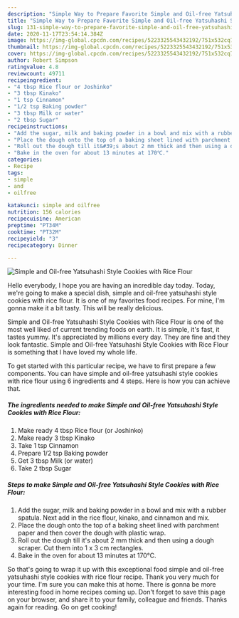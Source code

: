 ```yaml
---
description: "Simple Way to Prepare Favorite Simple and Oil-free Yatsuhashi Style Cookies with Rice Flour"
title: "Simple Way to Prepare Favorite Simple and Oil-free Yatsuhashi Style Cookies with Rice Flour"
slug: 131-simple-way-to-prepare-favorite-simple-and-oil-free-yatsuhashi-style-cookies-with-rice-flour
date: 2020-11-17T23:54:14.384Z
image: https://img-global.cpcdn.com/recipes/5223325543432192/751x532cq70/simple-and-oil-free-yatsuhashi-style-cookies-with-rice-flour-recipe-main-photo.jpg
thumbnail: https://img-global.cpcdn.com/recipes/5223325543432192/751x532cq70/simple-and-oil-free-yatsuhashi-style-cookies-with-rice-flour-recipe-main-photo.jpg
cover: https://img-global.cpcdn.com/recipes/5223325543432192/751x532cq70/simple-and-oil-free-yatsuhashi-style-cookies-with-rice-flour-recipe-main-photo.jpg
author: Robert Simpson
ratingvalue: 4.8
reviewcount: 49711
recipeingredient:
- "4 tbsp Rice flour or Joshinko"
- "3 tbsp Kinako"
- "1 tsp Cinnamon"
- "1/2 tsp Baking powder"
- "3 tbsp Milk or water"
- "2 tbsp Sugar"
recipeinstructions:
- "Add the sugar, milk and baking powder in a bowl and mix with a rubber spatula. Next add in the rice flour, kinako, and cinnamon and mix."
- "Place the dough onto the top of a baking sheet lined with parchment paper and then cover the dough with plastic wrap."
- "Roll out the dough till it&#39;s about 2 mm thick and then using a dough scraper. Cut them into 1 x 3 cm rectangles."
- "Bake in the oven for about 13 minutes at 170℃."
categories:
- Recipe
tags:
- simple
- and
- oilfree

katakunci: simple and oilfree 
nutrition: 156 calories
recipecuisine: American
preptime: "PT34M"
cooktime: "PT32M"
recipeyield: "3"
recipecategory: Dinner

---
```



![Simple and Oil-free Yatsuhashi Style Cookies with Rice Flour](https://img-global.cpcdn.com/recipes/5223325543432192/751x532cq70/simple-and-oil-free-yatsuhashi-style-cookies-with-rice-flour-recipe-main-photo.jpg)

Hello everybody, I hope you are having an incredible day today. Today, we're going to make a special dish, simple and oil-free yatsuhashi style cookies with rice flour. It is one of my favorites food recipes. For mine, I'm gonna make it a bit tasty. This will be really delicious.



Simple and Oil-free Yatsuhashi Style Cookies with Rice Flour is one of the most well liked of current trending foods on earth. It is simple, it's fast, it tastes yummy. It's appreciated by millions every day. They are fine and they look fantastic. Simple and Oil-free Yatsuhashi Style Cookies with Rice Flour is something that I have loved my whole life.


To get started with this particular recipe, we have to first prepare a few components. You can have simple and oil-free yatsuhashi style cookies with rice flour using 6 ingredients and 4 steps. Here is how you can achieve that.

<!--inarticleads1-->

##### The ingredients needed to make Simple and Oil-free Yatsuhashi Style Cookies with Rice Flour:

1. Make ready 4 tbsp Rice flour (or Joshinko)
1. Make ready 3 tbsp Kinako
1. Take 1 tsp Cinnamon
1. Prepare 1/2 tsp Baking powder
1. Get 3 tbsp Milk (or water)
1. Take 2 tbsp Sugar




<!--inarticleads2-->

##### Steps to make Simple and Oil-free Yatsuhashi Style Cookies with Rice Flour:

1. Add the sugar, milk and baking powder in a bowl and mix with a rubber spatula. Next add in the rice flour, kinako, and cinnamon and mix.
1. Place the dough onto the top of a baking sheet lined with parchment paper and then cover the dough with plastic wrap.
1. Roll out the dough till it&#39;s about 2 mm thick and then using a dough scraper. Cut them into 1 x 3 cm rectangles.
1. Bake in the oven for about 13 minutes at 170℃.




So that's going to wrap it up with this exceptional food simple and oil-free yatsuhashi style cookies with rice flour recipe. Thank you very much for your time. I'm sure you can make this at home. There is gonna be more interesting food in home recipes coming up. Don't forget to save this page on your browser, and share it to your family, colleague and friends. Thanks again for reading. Go on get cooking!
